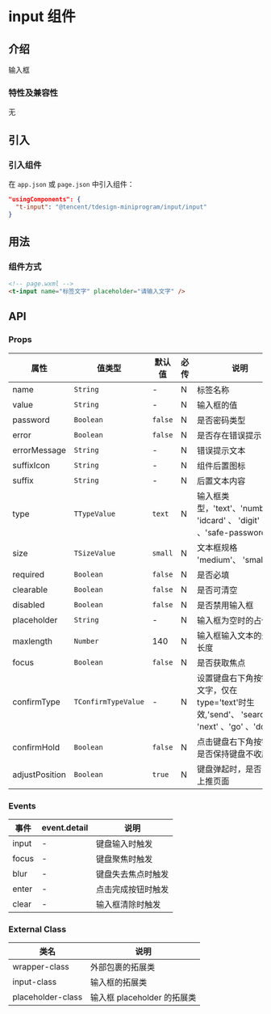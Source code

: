 # input 组件

## 介绍

输入框

### 特性及兼容性

无

## 引入

### 引入组件

在 `app.json` 或 `page.json` 中引入组件：

```json
"usingComponents": {
  "t-input": "@tencent/tdesign-miniprogram/input/input"
}
```

## 用法

### 组件方式

```html
<!-- page.wxml -->
<t-input name="标签文字" placeholder="请输入文字" />
```

## API

### Props

| 属性           | 值类型              | 默认值  | 必传 | 说明                                                                                         |
| -------------- | ------------------- | ------- | ---- | -------------------------------------------------------------------------------------------- |
| name           | `String`            | -       | N    | 标签名称                                                                                     |
| value          | `String`            | -       | N    | 输入框的值                                                                                   |
| password       | `Boolean`           | `false` | N    | 是否密码类型                                                                                 |
| error          | `Boolean`           | `false` | N    | 是否存在错误提示                                                                             |
| errorMessage   | `String`            | -       | N    | 错误提示文本                                                                                 |
| suffixIcon     | `String`            | -       | N    | 组件后置图标                                                                                 |
| suffix         | `String`            | -       | N    | 后置文本内容                                                                                 |
| type           | `TTypeValue`        | `text`  | N    | 输入框类型，'text'、'number'、 'idcard' 、 'digit' 、'safe-password'                         |
| size           | `TSizeValue`        | `small` | N    | 文本框规格 'medium'、 'small'                                                                |
| required       | `Boolean`           | `false` | N    | 是否必填                                                                                     |
| clearable      | `Boolean`           | `false` | N    | 是否可清空                                                                                   |
| disabled       | `Boolean`           | `false` | N    | 是否禁用输入框                                                                               |
| placeholder    | `String`            | -       | N    | 输入框为空时的占位符                                                                         |
| maxlength      | `Number`            | 140     | N    | 输入框输入文本的最大长度                                                                     |
| focus          | `Boolean`           | `false` | N    | 是否获取焦点                                                                                 |
| confirmType    | `TConfirmTypeValue` | -       | N    | 设置键盘右下角按钮的文字，仅在 type='text'时生效,'send'、 'search' 、 'next' 、'go' 、'done' |
| confirmHold    | `Boolean`           | `false` | N    | 点击键盘右下角按钮时是否保持键盘不收起点                                                     |
| adjustPosition | `Boolean`           | `true`  | N    | 键盘弹起时，是否自动上推页面                                                                 |

### Events

| 事件  | event.detail | 说明               |
| ----- | ------------ | ------------------ |
| input | -            | 键盘输入时触发     |
| focus | -            | 键盘聚焦时触发     |
| blur  | -            | 键盘失去焦点时触发 |
| enter | -            | 点击完成按钮时触发 |
| clear | -            | 输入框清除时触发   |

### External Class

| 类名              | 说明                        |
| ----------------- | --------------------------- |
| wrapper-class     | 外部包裹的拓展类            |
| input-class       | 输入框的拓展类              |
| placeholder-class | 输入框 placeholder 的拓展类 |

